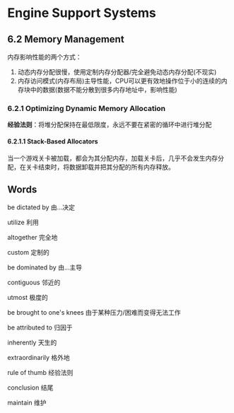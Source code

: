 # Engine Support Systems

## 6.2 Memory Management

内存影响性能的两个方式：

1. 动态内存分配很慢，使用定制内存分配器/完全避免动态内存分配(不现实)
2. 内存访问模式(内存布局)主导性能，CPU可以更有效地操作位于小的连续的内存块中的数据(数据不能分散到很多内存地址中，影响性能)

### 6.2.1 Optimizing Dynamic Memory Allocation

**经验法则**：将堆分配保持在最低限度，永远不要在紧密的循环中进行堆分配

#### 6.2.1.1 Stack-Based Allocators

当一个游戏关卡被加载，都会为其分配内存，加载关卡后，几乎不会发生内存分配，在关卡结束时，将数据卸载并把其分配的所有内存释放。

















## Words

be dictated by 由...决定

utilize 利用

altogether 完全地

custom 定制的

be dominated by 由...主导

contiguous 邻近的

utmost 极度的

be brought to one's knees 由于某种压力/困难而变得无法工作

be attributed to 归因于

inherently 天生的

extraordinarily 格外地

rule of thumb 经验法则

conclusion 结尾

maintain 维护















